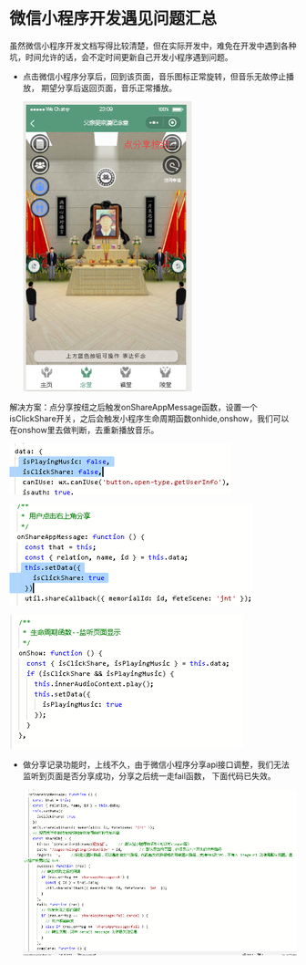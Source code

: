 # 微信小程序开发遇见问题汇总

虽然微信小程序开发文档写得比较清楚，但在实际开发中，难免在开发中遇到各种坑，时间允许的话，会不定时间更新自己开发小程序遇到问题。

* 点击微信小程序分享后，回到该页面，音乐图标正常旋转，但音乐无故停止播放， 期望分享后返回页面，音乐正常播放。
  
  ![一元祭](./images/20190413231135.png)

解决方案：点分享按纽之后触发onShareAppMessage函数，设置一个isClickShare开关，之后会触发小程序生命周期函数onhide,onshow，我们可以在onshow里去做判断，去重新播放音乐。

![一元祭](./images/20190414003211.png)

![一元祭](./images/20190414003008.png)

![一元祭](./images/20190414003047.png)

* 做分享记录功能时，上线不久，由于微信小程序分享api接口调整，我们无法监听到页面是否分享成功，分享之后统一走fail函数， 下面代码已失效。  
  
  ![一元祭](./images/20190414004751.png)


 
  

